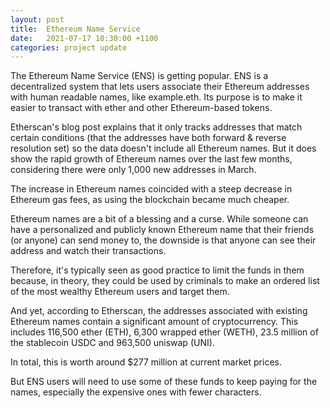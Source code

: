 ```yaml
---
layout: post
title:  Ethereum Name Service
date:   2021-07-17 10:30:00 +1100
categories: project update
---
```


The Ethereum Name Service (ENS) is getting popular.
ENS is a decentralized system that lets users associate their Ethereum addresses with human readable names, like example.eth.  Its purpose is to make it easier to transact with ether and other Ethereum-based tokens.

Etherscan's blog post explains that it only tracks addresses that match certain conditions (that the addresses have both forward & reverse resolution set) so the data doesn't include all Ethereum names. But it does show the rapid growth of Ethereum names over the last few months, considering there were only 1,000 new addresses in March.

The increase in Ethereum names coincided with a steep decrease in Ethereum gas fees, as using the blockchain became much cheaper.

Ethereum names are a bit of a blessing and a curse. While someone can have a personalized and publicly known Ethereum name that their friends (or anyone) can send money to, the downside is that anyone can see their address and watch their transactions.

Therefore, it's typically seen as good practice to limit the funds in them because, in theory, they could be used by criminals to make an ordered list of the most wealthy Ethereum users and target them.

And yet, according to Etherscan, the addresses associated with existing Ethereum names contain a significant amount of cryptocurrency. This includes 116,500 ether (ETH), 6,300 wrapped ether (WETH), 23.5 million of the stablecoin USDC and 963,500 uniswap (UNI).

In total, this is worth around $277 million at current market prices.

But ENS users will need to use some of these funds to keep paying for the names, especially the expensive ones with fewer characters.

